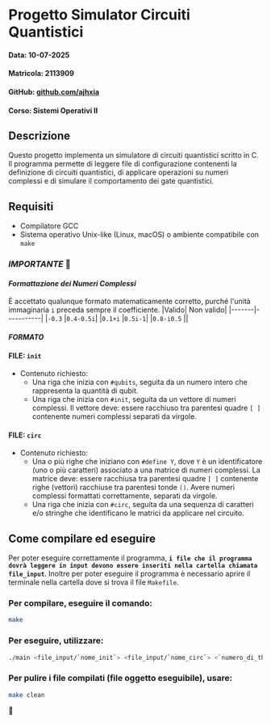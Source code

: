 # Progetto Simulator Circuiti Quantistici
#### Data: 10-07-2025
#### Matricola: 2113909
#### GitHub: [github.com/ajhxia](https://github.com/ajhxia/UNI/tree/main/Secondo%20Anno/Sistemi%20Operativi%20II/Progetto%20(Appello%209%20Giugno%202025))
#### Corso: Sistemi Operativi II

## Descrizione
Questo progetto implementa un simulatore di circuiti quantistici scritto in C.  
Il programma permette di leggere file di configurazione contenenti la definizione di circuiti quantistici, di applicare operazioni su numeri complessi e di simulare il comportamento dei gate quantistici.

## Requisiti
- Compilatore GCC
- Sistema operativo Unix-like (Linux, macOS) o ambiente compatibile con `make`

### _IMPORTANTE_ 📂
#### _Formattazione dei Numeri Complessi_
È accettato qualunque formato matematicamente corretto, purché l'unità immaginaria `i` preceda sempre il coefficiente.
|Valido|	Non valido|
|-------|-----------|
|`-0.3`	|`0.4-0.5i`|
|`0.1+i`	|`0.5i-1`|
|`0.8-i0.5`	||

#### _FORMATO_

#### FILE: `init`
- Contenuto richiesto:
  - Una riga che inizia con `#qubits`, seguita da un numero intero che rappresenta la quantità di qubit.
  - Una riga che inizia con `#init`, seguita da un vettore di numeri complessi. Il vettore deve: essere racchiuso tra parentesi quadre `[ ]` contenente numeri complessi separati da virgole.

#### FILE: `circ`
- Contenuto richiesto:
  - Una o più righe che iniziano con `#define Y`, dove `Y` è un identificatore (uno o più caratteri) associato a una matrice di numeri complessi. La matrice deve: essere racchiusa tra parentesi quadre `[ ]` contenente righe (vettori) racchiuse tra parentesi tonde `()`.
Avere numeri complessi formattati correttamente, separati da virgole.
  -  Una riga che inizia con `#circ`, seguita da una sequenza di caratteri e/o stringhe che identificano le matrici da applicare nel circuito.


## Come compilare ed eseguire
Per poter eseguire correttamente il programma, **`i file che il programma dovrà leggere in input devono essere inseriti nella cartella chiamata file_input`**.
Inoltre per poter eseguire il programma è necessario aprire il terminale nella cartella dove si trova il file `Makefile`.
### Per compilare, eseguire il comando:
```bash
make
```
### Per eseguire, utilizzare:
```bash 
./main <file_input/`nome_init`> <file_input/`nome_circ`> <`numero_di_threads`>
```

### Per pulire i file compilati (file oggetto eseguibile), usare:
```bash
make clean
```

🎐
